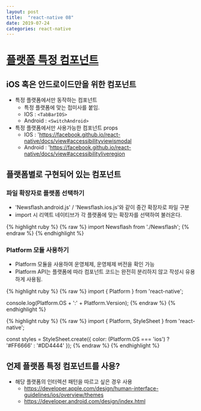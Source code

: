 ```yaml
---
layout: post
title:  "react-native 08"
date: 2019-07-24
categories: react-native
---
```

# [플랫폼 특정 컴포넌트](https://github.com/yanghyeryung/book-study/tree/master/react-native/08/first-project)

## iOS 혹은 안드로이드만을 위한 컴포넌트
- 특정 플랫폼에서만 동작하는 컴포넌트
    - 특정 플랫폼에 맞는 접미사를 붙임.
    - IOS : `<TabBarIOS>`
    - Android : `<SwitchAndroid>`
- 특정 플랫폼에서만 사용가능한 컴포넌트 props
    - IOS : 'https://facebook.github.io/react-native/docs/view#accessibilityviewismodal
    - Android : 'https://facebook.github.io/react-native/docs/view#accessibilityliveregion

## 플랫폼별로 구현되어 있는 컴포넌트
### 파일 확장자로 플랫폼 선택하기
- 'Newsflash.android.js' / 'Newsflash.ios.js'와 같이 중간 확장자로 파일 구분
- import 시 리액트 네이티브가 각 플랫폼에 맞는 확장자를 선택하여 불러온다.

{% highlight ruby %}
 {% raw %}
import Newsflash from './Newsflash';
 {% endraw %}
{% endhighlight %}

### Platform 모듈 사용하기
- Platform 모듈을 사용하여 운영체제, 운영체제 버전을 확인 가능
- Platform API는 플랫폼에 따라 컴포넌트 코드는 완전히 분리하지 않고 작성시 유용하게 사용됨.

{% highlight ruby %}
 {% raw %}
import { Platform } from 'react-native';

console.log(Platform.OS + ':' + Platform.Version);
 {% endraw %}
{% endhighlight %}

{% highlight ruby %}
 {% raw %}
import { Platform, StyleSheet } from 'react-native';

const styles = StyleSheet.create({
    color: (Platform.OS === 'ios') ? '#FF6666' : '#DD4444'
});
 {% endraw %}
{% endhighlight %}

## 언제 플랫폼 특정 컴포넌트를 사용?
- 해당 플랫폼의 인터렉션 패턴을 따르고 싶은 경우 사용 
    - https://developer.apple.com/design/human-interface-guidelines/ios/overview/themes
    - https://developer.android.com/design/index.html